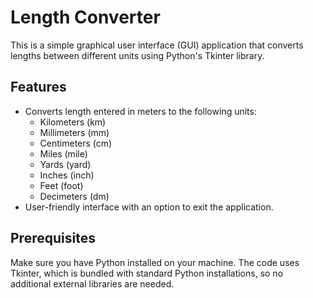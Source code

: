 # Length Converter

This is a simple graphical user interface (GUI) application that converts lengths between different units using Python's Tkinter library.

## Features
- Converts length entered in meters to the following units:
  - Kilometers (km)
  - Millimeters (mm)
  - Centimeters (cm)
  - Miles (mile)
  - Yards (yard)
  - Inches (inch)
  - Feet (foot)
  - Decimeters (dm)
- User-friendly interface with an option to exit the application.

## Prerequisites
Make sure you have Python installed on your machine. The code uses Tkinter, which is bundled with standard Python installations, so no additional external libraries are needed.
